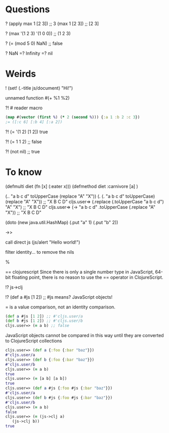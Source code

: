 # Questions


?
(apply max 1 [2 3]) ;; 3
(max 1 [2 3]) ;; [2 3]

?
(max '(1 2 3) '(1 0 0))  ;; (1 2 3)

?
(= (mod 5 0) NaN) ;; false

?
NaN =? Infinity =? nil



# Weirds

!
(set! (.-title js/document) "Hi!")

unnamed function
#(+ %1 %2)

?!
\# reader macro
```clojure
(map #(vector (first %) (* 2 (second %))) {:a 1 :b 2 :c 3})
;= ([:c 6] [:b 4] [:a 2])
```

?!
(= '(1 2) [1 2])
true

?!
(= 1 1 2) ;; false

?!
(not nil) ;; true

# To know

(defmulti diet (fn [x] (:eater x)))
(defmethod diet :carnivore [a] )

(.. "a b c d" toUpperCase (replace "A" "X"))
(. (. "a b c d" toUpperCase) (replace "A" "X")) ;; "X B C D"
cljs.user=> (.replace (.toUpperCase "a b c d") "A" "X") ;; "X B C D"
cljs.user=> (-> "a b c d" .toUpperCase (.replace "A" "X")) ;; "X B C D"


(doto (new java.util.HashMap) (.put "a" 1) (.put "b" 2))

->>

call direct js
(js/alert "Hello world!")

filter identity... to remove the nils

%

== clojurescript
Since there is only a single number type in JavaScript, 64-bit floating point, there is no reason to use the == operator in ClojureScript.

!?
js->clj

!?
(def a #js [1 2]) ;; #js means? JavaScript objects!


= is a value comparison, not an identity comparison.
```clojure
(def a #js [1 2]) ;; #'cljs.user/a
(def b #js [1 2]) ;; #'cljs.user/b
cljs.user=> (= a b) ;; false
```

JavaScript objects cannot be compared in this way until they are converted to ClojureScript collections
```clojure
cljs.user=> (def a {:foo {:bar "baz"}})
#'cljs.user/a
cljs.user=> (def b {:foo {:bar "baz"}})
#'cljs.user/b
cljs.user=> (= a b)
true
cljs.user=> (= [a b] [a b])
true
cljs.user=> (def a #js {:foo #js {:bar "baz"}})
#'cljs.user/a
cljs.user=> (def b #js {:foo #js {:bar "baz"}})
#'cljs.user/b
cljs.user=> (= a b)
false
cljs.user=> (= (js->clj a)
   (js->clj b))
true
```
